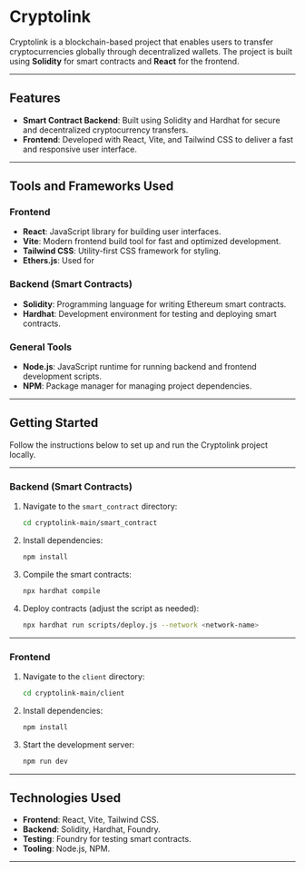 # **Cryptolink**

Cryptolink is a blockchain-based project that enables users to transfer cryptocurrencies globally through decentralized wallets. The project is built using **Solidity** for smart contracts and **React** for the frontend.

---

## **Features**
- **Smart Contract Backend**: Built using Solidity and Hardhat for secure and decentralized cryptocurrency transfers.  
- **Frontend**: Developed with React, Vite, and Tailwind CSS to deliver a fast and responsive user interface.  

---

## **Tools and Frameworks Used**

### **Frontend**
- **React**: JavaScript library for building user interfaces.  
- **Vite**: Modern frontend build tool for fast and optimized development.  
- **Tailwind CSS**: Utility-first CSS framework for styling.  
- **Ethers.js**: Used for 

### **Backend (Smart Contracts)**
- **Solidity**: Programming language for writing Ethereum smart contracts.  
- **Hardhat**: Development environment for testing and deploying smart contracts.  

### **General Tools**
- **Node.js**: JavaScript runtime for running backend and frontend development scripts.  
- **NPM**: Package manager for managing project dependencies.  

---

## **Getting Started**

Follow the instructions below to set up and run the Cryptolink project locally.

---

### **Backend (Smart Contracts)**

1. Navigate to the `smart_contract` directory:  
   ```bash
   cd cryptolink-main/smart_contract
   ```

2. Install dependencies:  
   ```bash
   npm install
   ```

3. Compile the smart contracts:  
   ```bash
   npx hardhat compile
   ```

4. Deploy contracts (adjust the script as needed):  
   ```bash
   npx hardhat run scripts/deploy.js --network <network-name>
   ```

---

### **Frontend**

1. Navigate to the `client` directory:  
   ```bash
   cd cryptolink-main/client
   ```

2. Install dependencies:  
   ```bash
   npm install
   ```

3. Start the development server:  
   ```bash
   npm run dev
   ```

---

## **Technologies Used**

- **Frontend**: React, Vite, Tailwind CSS.  
- **Backend**: Solidity, Hardhat, Foundry.  
- **Testing**: Foundry for testing smart contracts.  
- **Tooling**: Node.js, NPM.  

---
